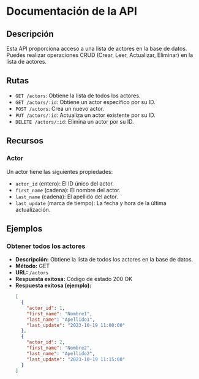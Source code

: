 # Documentación de la API

## Descripción
Esta API proporciona acceso a una lista de actores en la base de datos. Puedes realizar operaciones CRUD (Crear, Leer, Actualizar, Eliminar) en la lista de actores.

## Rutas
- `GET /actors`: Obtiene la lista de todos los actores.
- `GET /actors/:id`: Obtiene un actor específico por su ID.
- `POST /actors`: Crea un nuevo actor.
- `PUT /actors/:id`: Actualiza un actor existente por su ID.
- `DELETE /actors/:id`: Elimina un actor por su ID.

## Recursos

### Actor
Un actor tiene las siguientes propiedades:
- `actor_id` (entero): El ID único del actor.
- `first_name` (cadena): El nombre del actor.
- `last_name` (cadena): El apellido del actor.
- `last_update` (marca de tiempo): La fecha y hora de la última actualización.

## Ejemplos

### Obtener todos los actores
- **Descripción:** Obtiene la lista de todos los actores en la base de datos.
- **Método:** GET
- **URL:** `/actors`
- **Respuesta exitosa:** Código de estado 200 OK
- **Respuesta exitosa (ejemplo):**
  ```json
  [
    {
      "actor_id": 1,
      "first_name": "Nombre1",
      "last_name": "Apellido1",
      "last_update": "2023-10-19 11:00:00"
    },
    {
      "actor_id": 2,
      "first_name": "Nombre2",
      "last_name": "Apellido2",
      "last_update": "2023-10-19 11:15:00"
    }
  ]
